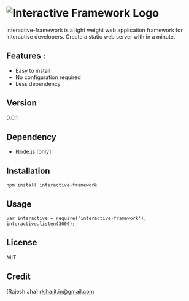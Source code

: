 ![Interactive Framework Logo](http://rkjha.com/cdn/logo.png)
=========

interactive-framework  is a light weight web application framework for interactive developers. Create a static web server with in a minute.

Features : 
---------
  - Easy to install 
  - No configuration required
  - Less dependency


Version
----

0.0.1

Dependency
----

* Node.js [only]

Installation
--------------

```sh
npm install interactive-framework

```
Usage
-----

```
var interactive = require('interactive-framework');
interactive.listen(3000);

```



License
----

MIT


Credit
---------
[Rajesh Jha] rkjha.it.in@gmail.com

